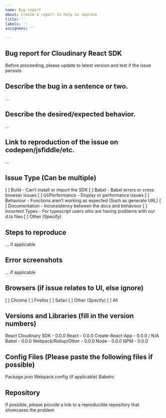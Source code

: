 ```yaml
---
name: Bug report
about: Create a report to help us improve
title: ''
labels: ''
assignees: ''

---
```


## Bug report for Cloudinary React SDK
Before proceeding, please update to latest version and test if the issue persists

## Describe the bug in a sentence or two.
…

## Describe the desired/expected behavior.
…

## Link to reproduction of the issue on codepen/jsfiddle/etc.
…

## Issue Type (Can be multiple)
[ ] Build - Can’t install or import the SDK
[ ] Babel - Babel errors or cross browser issues
[ ] UI/Performance - Display or performance issues
[ ] Behaviour - Functions aren’t working as expected (Such as generate URL)
[ ] Documentation - Inconsistency between the docs and behaviour
[ ] Incorrect Types - For typescript users who are having problems with our d.ts files
[ ] Other (Specify)

## Steps to reproduce
… if applicable

## Error screenshots
… if applicable

## Browsers (if issue relates to UI, else ignore)
[ ] Chrome
[ ] Firefox
[ ] Safari
[ ] Other (Specify)
[ ] All


## Versions and Libraries (fill in the version numbers)
React Cloudinary SDK - 0.0.0
React - 0.0.0
Create-React-App - 0.0.0 / N/A
Babel - 0.0.0
Webpack/Rollup/Other - 0.0.0
Node - 0.0.0
NPM - 0.0.0

## Config Files (Please paste the following files if possible)
Package.json
Webpack.config (if applicable)
Babelrc

## Repository
If possible, please provide a link to a reproducible repository that showcases the problem
